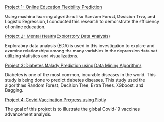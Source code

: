 
[Project 1 : Online Education Flexibility Prediction](https://github.com/AdminGirl/Online-Education-Flexibility-Level-Prediction/blob/main/Online_Education_Flexilbility_Level_Prediction.ipynb)

Using machine learning algorithms like Random Forest, Decision Tree, and Logistic Regression, I conducted this research to demonstrate the efficiency of online education.


[Project 2 : Mental Health(Exploratory Data Analysis)](https://github.com/AdminGirl/Mental-Health-Exploratory-Data-Analysis-/blob/main/Mental_Health(Exploratory_Data_Analysis).ipynb)

Exploratory data analysis (EDA) is used in this investigation to explore and examine relationships among the many variables in the depression data set utilizing statistics and visualizations.


[Project 3 :Diabetes Malady Prediction using Data Mining Algorithms](https://github.com/AdminGirl/Data-Science-Project/blob/feature/controller/diabetecs.ipynb)

Diabetes is one of the most common, incurable diseases in the world. This study is being done to predict diabetes diseases. This study used the algorithms Random Forest, Decision Tree, Extra Trees, XGboost, and Bagging.


[Project 4 :Covid Vaccination Progress using Plotly](https://github.com/AdminGirl/Data-Visualization-Projects/blob/main/Covid_Vaccination_Progress_using_Plotly_%28Data_Visualization_Project%29.ipynb)

The goal of this project is to illustrate the global Covid-19 vaccines advancement analysis.
